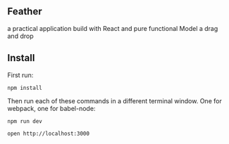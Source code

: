 ## Feather
a practical application build with React and pure functional Model
a drag and drop

## Install

First run:

```
npm install
```

Then run each of these commands in a different terminal window. One for webpack, one for babel-node:

```
npm run dev
```

```
open http://localhost:3000
```
